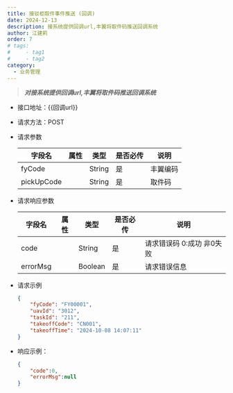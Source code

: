 ```yaml
---
title: 接驳柜取件事件推送 (回调) 
date: 2024-12-13
description: 接系统提供回调url,丰翼将取件码推送回调系统
author: 江建莉
order: 7
# tags:
#     - tag1
#     - tag2
category:
  - 业务管理
---
```


> ***对接系统提供回调url,丰翼将取件码推送回调系统***

- 接口地址：{{回调url}}
- 请求方法：POST
- 请求参数

    |字段名			|属性	    |类型	|是否必传	|说明            |
    |---------------|-----------|-------|-----------|----------------|
	|fyCode			|			|String	|是			|丰翼编码        |
	|pickUpCode 	|			|String	|是			|取件码          |

	
- 请求响应参数

    |字段名	 		|属性	    |类型	|是否必传	|说明	                  |
    |---------------|-----------|-------|-----------|-------------------------|
	|code 			|			|String	|是			|请求错误码 0:成功 非0失败|
	|errorMsg		|			|Boolean|是			|请求错误信息             |


- 请求示例
    ```json
    {
        "fyCode": "FY00001",
        "uavId": "3012",
        "taskId": "211",
        "takeoffCode": "CN001",
        "takeoffTime": "2024-10-08 14:07:11"
    }
    ```
- 响应示例：
   
    ```json
	{
        "code":0,
        "errorMsg":null
	}
    ```